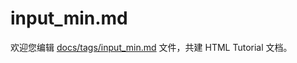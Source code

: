 input_min.md
===

欢迎您编辑 <a target="__blank" href="https://github.com/jaywcjlove/html-tutorial/blob/master/docs/tags/input_min.md">docs/tags/input_min.md</a> 文件，共建 HTML Tutorial 文档。